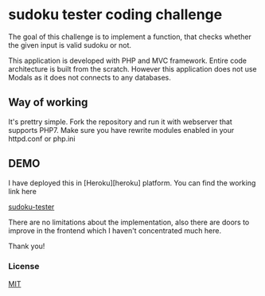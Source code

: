 # sudoku tester coding challenge

The goal of this challenge is to implement a function, that checks whether the given input is valid sudoku or not.

This application is developed with PHP and MVC framework.  Entire code architecture is built from the scratch.  However this application does not use Modals as it does not connects to any databases.


## Way of working

It's prettry simple. Fork the repository and run it with webserver that supports PHP7.  Make sure you have rewrite modules enabled in your httpd.conf or php.ini


## DEMO

I have deployed this in [Heroku][heroku] platform. You can find the working link here

[sudoku-tester](https://sudoku-tester.herokuapp.com/)

There are no limitations about the implementation, also there are doors to improve in the frontend which I haven't concentrated much here.

Thank you!

### License

[MIT](LICENSE)

